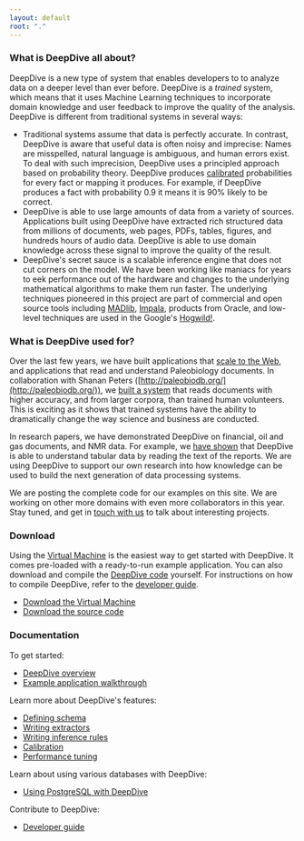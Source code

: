 ```yaml
---
layout: default
root: "."
---
```


### What is DeepDive all about?

DeepDive is a new type of system that enables developers to to analyze data on a deeper level than ever before. DeepDive is a *trained* system, which means that it uses Machine Learning techniques to incorporate domain knowledge and user feedback to improve the quality of the analysis. DeepDive is different from traditional systems in several ways:


- Traditional systems assume that data is perfectly accurate. In contrast, DeepDive is aware that useful data is often noisy and imprecise: Names are misspelled, natural language is ambiguous, and human errors exist. To deal with such imprecision, DeepDive uses a principled approach based on probability theory. DeepDive produces [calibrated](doc/calibration.html) probabilities for every fact or mapping it produces. For example, if DeepDive produces a fact with probability 0.9 it means it is 90% likely to be correct.
- DeepDive is able to use large amounts of data from a variety of sources. Applications built using DeepDive have extracted rich structured data from millions of documents, web pages, PDFs, tables, figures, and hundreds hours of audio data. DeepDive is able to use domain knowledge across these signal to improve the quality of the result.
- DeepDive's secret sauce is a scalable inference engine that does not cut corners on the model. We have been working like maniacs for years to eek performance out of the hardware and changes to the underlying mathematical algorithms to make them run faster. The underlying techniques pioneered in this project are part of commercial and open source tools including [MADlib](http://madlib.net/), [Impala](http://www.cloudera.com/content/cloudera/en/products-and-services/cdh/impala.html), products from Oracle, and low-level techniques are used in the Google's [Hogwild!](http://www.eecs.berkeley.edu/~brecht/papers/hogwildTR.pdf).


### What is DeepDive used for?

Over the last few years, we have built applications that [scale to the Web](https://www.youtube.com/watch?v=Q1IpE9_pBu4), and applications that read and understand Paleobiology documents. In collaboration with Shanan Peters ([http://paleobiodb.org/](http://paleobiodb.org/)), we [built a system](https://www.youtube.com/watch?v=Cj2-dQ2nwoY) that reads documents with higher accuracy, and from larger corpora, than trained human volunteers. This is exciting as it shows that trained systems have the ability to dramatically change the way science and business are conducted.

In research papers, we have demonstrated DeepDive on financial, oil and gas documents, and NMR data. For example, we [have shown](http://cs.stanford.edu/people/chrismre/papers/jointable-acl.pdf) that DeepDive is able to understand tabular data by reading the text of the reports. We are using DeepDive to support our own research into how knowledge can be used to build the next generation of data processing systems.

We are posting the complete code for our examples on this site. We are working on other more domains with even more collaborators in this year. Stay tuned, and get in [touch with us]() to talk about interesting projects.



### Download

Using the [Virtual Machine]() is the easiest way to get started with DeepDive. It comes pre-loaded with a ready-to-run example application. You can also download and compile the [DeepDive code](http://github.com/dennybritz/deepdive) yourself. For instructions on how to compile DeepDive, refer to the [developer guide]().

- [Download the Virtual Machine]()
- [Download the source code](https://github.com/dennybritz/deepdive/archive/master.zip)

### Documentation

To get started:

- [DeepDive overview](doc/overview.html)
- [Example application walkthrough](doc/example.html)

Learn more about DeepDive's features:

- [Defining schema](doc/schema.html)
- [Writing extractors](doc/extractors.html)
- [Writing inference rules](doc/inference_rules.html)
- [Calibration](doc/calibration.html)
- [Performance tuning](doc/performance.html)

Learn about using various databases with DeepDive:

- [Using PostgreSQL with DeepDive](doc/postgresql.html)

Contribute to DeepDive:

- [Developer guide](doc/developer.html)
